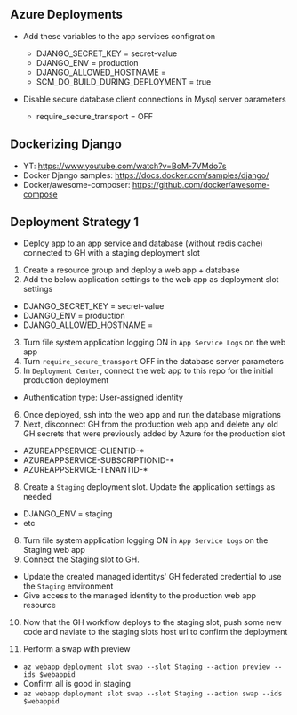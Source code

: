 ## Azure Deployments

- Add these variables to the app services configration

  - DJANGO_SECRET_KEY = secret-value
  - DJANGO_ENV = production
  - DJANGO_ALLOWED_HOSTNAME = <azure-webapp-host>
  - SCM_DO_BUILD_DURING_DEPLOYMENT = true

- Disable secure database client connections in Mysql server parameters
  - require_secure_transport = OFF

## Dockerizing Django

- YT: https://www.youtube.com/watch?v=BoM-7VMdo7s
- Docker Django samples: https://docs.docker.com/samples/django/
- Docker/awesome-composer: https://github.com/docker/awesome-compose

## Deployment Strategy 1

- Deploy app to an app service and database (without redis cache) connected to GH with a staging deployment slot

1. Create a resource group and deploy a web app + database
2. Add the below application settings to the web app as deployment slot settings

- DJANGO_SECRET_KEY = secret-value
- DJANGO_ENV = production
- DJANGO_ALLOWED_HOSTNAME = <azure-webapp-host>

3. Turn file system application logging ON in `App Service Logs` on the web app
4. Turn `require_secure_transport` OFF in the database server parameters
5. In `Deployment Center`, connect the web app to this repo for the initial production deployment

- Authentication type: User-assigned identity

6. Once deployed, ssh into the web app and run the database migrations
7. Next, disconnect GH from the production web app and delete any old GH secrets that were previously added by Azure for the production slot

- AZUREAPPSERVICE-CLIENTID-\*
- AZUREAPPSERVICE-SUBSCRIPTIONID-\*
- AZUREAPPSERVICE-TENANTID-\*

8. Create a `Staging` deployment slot. Update the application settings as needed

- DJANGO_ENV = staging
- etc

8. Turn file system application logging ON in `App Service Logs` on the Staging web app
9. Connect the Staging slot to GH.

- Update the created managed identitys' GH federated credential to use the `Staging` environment
- Give access to the managed identity to the production web app resource

10. Now that the GH workflow deploys to the staging slot, push some new code and naviate to the staging slots host url to confirm the deployment

11. Perform a swap with preview

- `az webapp deployment slot swap --slot Staging --action preview --ids $webappid`
- Confirm all is good in staging
- `az webapp deployment slot swap --slot Staging --action swap --ids $webappid`
